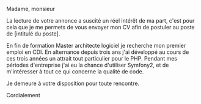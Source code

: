 Madame, monsieur

La lecture de votre annonce a suscité un réel intérêt de ma part, c'est pour cela que je me permets de vous envoyer mon CV afin de postuler au poste de [intitulé du poste].

En fin de formation Master architecte logiciel je recherche mon premier emploi en CDI. En alternance depuis trois ans j'ai développé au cours de ces trois années un attrait tout particulier pour le PHP. Pendant mes périodes d'entreprise j'ai eu la chance d'utiliser Symfony2, et de m'intéresser à tout ce qui concerne la qualité de code.

Je demeure à votre disposition pour toute rencontre.

Cordialement
